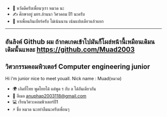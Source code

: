 - 👋 หวัดดีครับเพื่อนๆเรา หมวด นะ
- ✍️ ศึกษาอยู่ มทร.ล้านนา วิศวคอม ปี1 นะครับ
- 🍻 หาเพื่อนกินเบียร์ครับ ไม่เน้นนาน เน้นแปบเดียวแล้วแยก
---------------------------
อันลิงค์ Github ผม ถ้ากดเกดเข้าไปมันก็โผล่หน้านี้เหมือนเดิมนเดิมนั้นแหละ
https://github.com/Muad2003
---------------------------
วิศวกรรมคอมพิวเตอร์
Computer engineering junior
---------------------------

Hi i'm junior nice to meet youall. Nick name : Muad(หมวด)

* 🌍  เกิดที่ไทย พูดไทยได้ แต่พูด ร กับ ล ได้อันเดียวกัน
* 💬  อีเมล anuphap2003118@gmail.com
* 💻  เรียนวิศวะคอมพิวเตอร์ปี1
* ⚡  ชื่อ หมวด นะอย่าลืมนะครับเพื่อนๆ